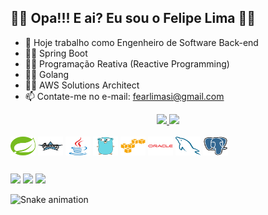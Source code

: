 ## 👋🏼 Opa!!! E ai? Eu sou o Felipe Lima 🤙🏼

- 🔭 Hoje trabalho como Engenheiro de Software Back-end
- 👨‍💻 Spring Boot
- 👨‍💻 Programação Reativa (Reactive Programming)
- 👨‍💻 Golang
- 👨‍💻 AWS Solutions Architect
- 📫 Contate-me no e-mail: fearlimasi@gmail.com


<div align="center">
  <a href="https://github.com/felipelimaa">
    <img height="180em" src="https://github-readme-stats.vercel.app/api?username=felipelimaa&show_icons=true&theme=dark&include_all_commits=true&count_private=true" />
    <img height="180em" src="https://github-readme-stats.vercel.app/api/top-langs/?username=felipelimaa&layout=compact&langs_count=7&theme=dark" />
  </a>
</div>

<div style="display: inline_block"><br>
  <img align="center" alt="Felipe-Spring" height="30" width="40" src="https://raw.githubusercontent.com/devicons/devicon/master/icons/spring/spring-original.svg">
  <img align="center" alt="Felipe-Groovy" height="30" width="40" src="https://raw.githubusercontent.com/devicons/devicon/master/icons/groovy/groovy-original.svg">
  <img align="center" alt="Felipe-Java" height="30" width="40" src="https://raw.githubusercontent.com/devicons/devicon/master/icons/java/java-original.svg">
  <img align="center" alt="Felipe-Go" height="30" width="40" src="https://raw.githubusercontent.com/devicons/devicon/master/icons/go/go-original.svg">
  <img align="center" alt="Felipe-AWS" height="30" width="40" src="https://raw.githubusercontent.com/devicons/devicon/master/icons/amazonwebservices/amazonwebservices-original.svg">
  <img align="center" alt="Felipe-Oracle" height="30" width="40" src="https://raw.githubusercontent.com/devicons/devicon/master/icons/oracle/oracle-original.svg">
  <img align="center" alt="Felipe-Mysql" height="30" width="40" src="https://raw.githubusercontent.com/devicons/devicon/master/icons/mysql/mysql-original.svg">
  <img align="center" alt="Felipe-Postgresql" height="30" width="40" src="https://raw.githubusercontent.com/devicons/devicon/master/icons/postgresql/postgresql-original.svg">
</div>
  
  ##

<div> 
  <a href="https://instagram.com/devfelipelima" target="_blank"><img src="https://img.shields.io/badge/-Instagram-%23E4405F?style=for-the-badge&logo=instagram&logoColor=white" target="_blank"></a>
  <a href = "mailto:fearlimasi@gmail.com"><img src="https://img.shields.io/badge/-Gmail-%23333?style=for-the-badge&logo=gmail&logoColor=white" target="_blank"></a>
  <a href="https://www.linkedin.com/in/felipe-lima-3010" target="_blank"><img src="https://img.shields.io/badge/-LinkedIn-%230077B5?style=for-the-badge&logo=linkedin&logoColor=white" target="_blank"></a> 
 
  ![Snake animation](https://github.com/felipelimaa/felipelimaa/blob/output/github-contribution-grid-snake.svg)
  
</div>

